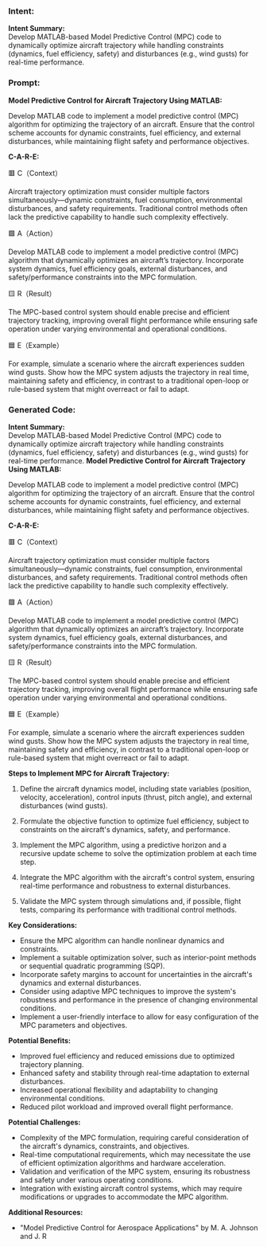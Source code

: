 ### Intent:
**Intent Summary:**  
Develop MATLAB-based Model Predictive Control (MPC) code to dynamically optimize aircraft trajectory while handling constraints (dynamics, fuel efficiency, safety) and disturbances (e.g., wind gusts) for real-time performance.

### Prompt:
**Model Predictive Control for Aircraft Trajectory Using MATLAB:**

Develop MATLAB code to implement a model predictive control (MPC) algorithm for optimizing the trajectory of an aircraft. Ensure that the control scheme accounts for dynamic constraints, fuel efficiency, and external disturbances, while maintaining flight safety and performance objectives.

**C-A-R-E:**

🟥 C（Context）

Aircraft trajectory optimization must consider multiple factors simultaneously—dynamic constraints, fuel consumption, environmental disturbances, and safety requirements. Traditional control methods often lack the predictive capability to handle such complexity effectively.

🟩 A（Action）

Develop MATLAB code to implement a model predictive control (MPC) algorithm that dynamically optimizes an aircraft’s trajectory. Incorporate system dynamics, fuel efficiency goals, external disturbances, and safety/performance constraints into the MPC formulation.

🟨 R（Result）

The MPC-based control system should enable precise and efficient trajectory tracking, improving overall flight performance while ensuring safe operation under varying environmental and operational conditions.

🟦 E（Example）

For example, simulate a scenario where the aircraft experiences sudden wind gusts. Show how the MPC system adjusts the trajectory in real time, maintaining safety and efficiency, in contrast to a traditional open-loop or rule-based system that might overreact or fail to adapt.

### Generated Code:
**Intent Summary:**  
Develop MATLAB-based Model Predictive Control (MPC) code to dynamically optimize aircraft trajectory while handling constraints (dynamics, fuel efficiency, safety) and disturbances (e.g., wind gusts) for real-time performance.
**Model Predictive Control for Aircraft Trajectory Using MATLAB:**

Develop MATLAB code to implement a model predictive control (MPC) algorithm for optimizing the trajectory of an aircraft. Ensure that the control scheme accounts for dynamic constraints, fuel efficiency, and external disturbances, while maintaining flight safety and performance objectives.

**C-A-R-E:**

🟥 C（Context）

Aircraft trajectory optimization must consider multiple factors simultaneously—dynamic constraints, fuel consumption, environmental disturbances, and safety requirements. Traditional control methods often lack the predictive capability to handle such complexity effectively.

🟩 A（Action）

Develop MATLAB code to implement a model predictive control (MPC) algorithm that dynamically optimizes an aircraft’s trajectory. Incorporate system dynamics, fuel efficiency goals, external disturbances, and safety/performance constraints into the MPC formulation.

🟨 R（Result）

The MPC-based control system should enable precise and efficient trajectory tracking, improving overall flight performance while ensuring safe operation under varying environmental and operational conditions.

🟦 E（Example）

For example, simulate a scenario where the aircraft experiences sudden wind gusts. Show how the MPC system adjusts the trajectory in real time, maintaining safety and efficiency, in contrast to a traditional open-loop or rule-based system that might overreact or fail to adapt.

**Steps to Implement MPC for Aircraft Trajectory:**

1. Define the aircraft dynamics model, including state variables (position, velocity, acceleration), control inputs (thrust, pitch angle), and external disturbances (wind gusts).

2. Formulate the objective function to optimize fuel efficiency, subject to constraints on the aircraft's dynamics, safety, and performance.

3. Implement the MPC algorithm, using a predictive horizon and a recursive update scheme to solve the optimization problem at each time step.

4. Integrate the MPC algorithm with the aircraft's control system, ensuring real-time performance and robustness to external disturbances.

5. Validate the MPC system through simulations and, if possible, flight tests, comparing its performance with traditional control methods.

**Key Considerations:**

- Ensure the MPC algorithm can handle nonlinear dynamics and constraints.
- Implement a suitable optimization solver, such as interior-point methods or sequential quadratic programming (SQP).
- Incorporate safety margins to account for uncertainties in the aircraft's dynamics and external disturbances.
- Consider using adaptive MPC techniques to improve the system's robustness and performance in the presence of changing environmental conditions.
- Implement a user-friendly interface to allow for easy configuration of the MPC parameters and objectives.

**Potential Benefits:**

- Improved fuel efficiency and reduced emissions due to optimized trajectory planning.
- Enhanced safety and stability through real-time adaptation to external disturbances.
- Increased operational flexibility and adaptability to changing environmental conditions.
- Reduced pilot workload and improved overall flight performance.

**Potential Challenges:**

- Complexity of the MPC formulation, requiring careful consideration of the aircraft's dynamics, constraints, and objectives.
- Real-time computational requirements, which may necessitate the use of efficient optimization algorithms and hardware acceleration.
- Validation and verification of the MPC system, ensuring its robustness and safety under various operating conditions.
- Integration with existing aircraft control systems, which may require modifications or upgrades to accommodate the MPC algorithm.

**Additional Resources:**

- "Model Predictive Control for Aerospace Applications" by M. A. Johnson and J. R
